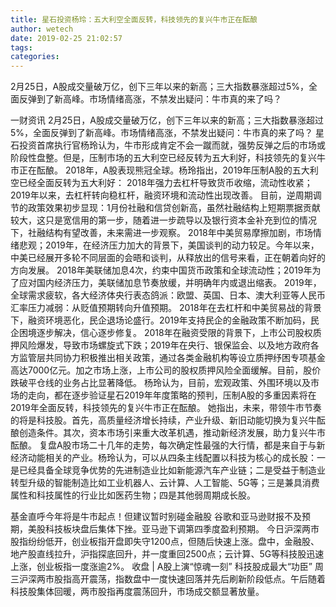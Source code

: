 ```yaml
---
title: 星石投资杨玲：五大利空全面反转，科技领先的复兴牛市正在酝酿
author: wetech
date: 2019-02-25 21:02:57
tags: 
categories: 
---
```

2月25日，A股成交量破万亿，创下三年以来的新高；三大指数暴涨超过5%，全面反弹到了新高峰。市场情绪高涨，不禁发出疑问：牛市真的来了吗？
<!-- more -->
一财资讯
2月25日，A股成交量破万亿，创下三年以来的新高；三大指数暴涨超过5%，全面反弹到了新高峰。市场情绪高涨，不禁发出疑问：牛市真的来了吗？
星石投资首席执行官杨玲认为，牛市形成肯定不会一蹴而就，强势反弹之后的市场或阶段性盘整。但是，压制市场的五大利空已经反转为五大利好，科技领先的复兴牛市正在酝酿。
2018年，A股表现熊冠全球。杨玲指出，2019年压制A股的五大利空已经全面反转为五大利好：
2018年强力去杠杆导致货币收缩，流动性收紧；2019年以来，去杠杆转向稳杠杆，融资环境和流动性出现改善。
目前，逆周期调节的政策效果初步显现：1月份社融和信贷创新高，虽然社融结构上短期票据贡献较大，这只是宽信用的第一步，随着进一步疏导以及银行资本金补充到位的情况下，社融结构有望改善，未来需进一步观察。
2018年中美贸易摩擦加剧，市场情绪悲观；2019年，在经济压力加大的背景下，美国谈判的动力较足。今年以来，中美已经展开多轮不同层面的会晤和谈判，从释放出的信号来看，正在朝着向好的方向发展。
2018年美联储加息4次，约束中国货币政策和全球流动性；2019年为了应对国内经济压力，美联储加息节奏放缓，并明确年内或退出缩表。
2019年，全球需求疲软，各大经济体央行表态鸽派：欧盟、英国、日本、澳大利亚等人民币汇率压力减弱：从贬值预期转向升值预期。
2018年在去杠杆和中美贸易战的背景下，融资环境恶化，民企退场论盛行。2019年支持民企的金融政策不断加码，民企困境逐步解决，信心逐步修复。
2018年在融资受限的背景下，上市公司股权质押风险爆发，导致市场螺旋式下跌；2019年在央行、银保监会、以及地方政府各方监管层共同协力积极推出相关政策，通过各类金融机构等设立质押纾困专项基金高达7000亿元。加之市场上涨，上市公司的股权质押风险全面缓解。目前，股价跌破平仓线的业务占比显著降低。
杨玲认为，目前，宏观政策、外围环境以及市场的走向，都在逐步验证星石2019年年度策略的预判，压制A股的多重因素将在2019年全面反转，科技领先的复兴牛市正在酝酿。
她指出，未来，带领牛市节奏的将是科技股。首先，高质量经济增长持续，产业升级、新旧动能切换为复兴牛酝酿创造条件。其次，资本市场引来重大改革机遇，推动新经济发展，助力复兴牛市酝酿。
复盘A股市场二十几年的走势，每次确定性最强的大行情，都是来自于与新经济动能相关的产业。杨玲认为，可以从四条主线配置以科技为核心的成长股：一是已经具备全球竞争优势的先进制造业比如新能源汽车产业链；二是受益于制造业转型升级的智能制造比如工业机器人、云计算、人工智能、5G等；三是兼具消费属性和科技属性的行业比如医药生物；四是其他弱周期成长股。
 
 
基金直呼今年将是牛市起点！但建议暂时别碰金融股
谷歌和亚马逊财报不及预期，美股科技板块盘后集体下挫。亚马逊下调第四季度盈利预期。
今日沪深两市股指纷纷低开，创业板指开盘即失守1200点，但随后快速上涨。盘中，金融股、地产股直线拉升，沪指探底回升，并一度重回2500点；云计算、5G等科技股迅速上涨，创业板指一度涨逾2%。
收盘 | A股上演“惊魂一刻” 科技股成最大“功臣”
周三沪深两市股指高开震荡，指数盘中一度快速回落并先后刷新阶段低点。午后随着科技股集体回暖，两市股指再度震荡回升，市场成交额显著放量。
